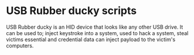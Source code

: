 # USB Rubber ducky scripts
USB Rubber ducky is an HID device that looks like any other USB drive. 
It can be used to; inject keystroke into a system, used to hack a system, steal victims essential and credential data can inject payload to the victim's computers.
